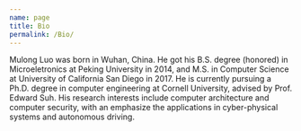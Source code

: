 ```yaml
---
name: page
title: Bio 
permalink: /Bio/
---
```


Mulong Luo was born in Wuhan, China. He got his B.S. degree (honored) in Microeletronics at Peking University 
in 2014, and M.S. in Computer Science at University of California San Diego in 2017. He is currently pursuing a Ph.D. degree in computer engineering at Cornell University, advised by Prof. Edward Suh. His research interests include computer architecture and computer security, with an emphasize the applications in cyber-physical systems and autonomous driving. 

[jekyll-organization]:https://github.com/jekyll
